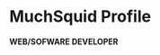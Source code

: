 
# MuchSquid Profile

**WEB/SOFWARE DEVELOPER**

<link rel="stylesheet" href="https://cdn.jsdelivr.net/gh/devicons/devicon@v2.15.1/devicon.min.css">
          

<!--
**MuchSquid/MuchSquid** is a ✨ _special_ ✨ repository because its `README.md` (this file) appears on your GitHub profile.

Here are some ideas to get you started:

- 🔭 I’m currently working on ...
- 🌱 I’m currently learning ...
- 👯 I’m looking to collaborate on ...
- 🤔 I’m looking for help with ...
- 💬 Ask me about ...
- 📫 How to reach me: ...
- 😄 Pronouns: ...
- ⚡ Fun fact: ...
-->
